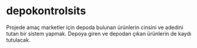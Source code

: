 # depokontrolsits
Projede amaç marketler için depoda bulunan ürünlerin  cinsini ve adedini tutan bir sistem yapmak. Depoya giren ve depodan çıkan ürünlerin de kaydı tutulacak.
